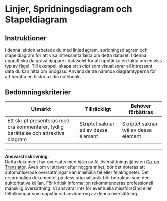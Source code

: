 <!--
CO_OP_TRANSLATOR_METADATA:
{
  "original_hash": "0ea21b6513df5ade7419c6b7d65f10b1",
  "translation_date": "2025-08-26T23:09:06+00:00",
  "source_file": "3-Data-Visualization/R/09-visualization-quantities/assignment.md",
  "language_code": "sv"
}
-->
# Linjer, Spridningsdiagram och Stapeldiagram

## Instruktioner

I denna lektion arbetade du med linjediagram, spridningsdiagram och stapeldiagram för att visa intressanta fakta om detta dataset. I denna uppgift ska du gräva djupare i datasetet för att upptäcka en fakta om en viss typ av fågel. Till exempel, skapa ett skript som visualiserar all intressant data du kan hitta om Snögäss. Använd de tre nämnda diagramtyperna för att berätta en historia i din notebook.

## Bedömningskriterier

Utmärkt | Tillräckligt | Behöver förbättras
--- | --- | -- |
Ett skript presenteras med bra kommentarer, tydlig berättelse och attraktiva diagram | Skriptet saknar ett av dessa element | Skriptet saknar två av dessa element

---

**Ansvarsfriskrivning**:  
Detta dokument har översatts med hjälp av AI-översättningstjänsten [Co-op Translator](https://github.com/Azure/co-op-translator). Även om vi strävar efter noggrannhet, bör det noteras att automatiserade översättningar kan innehålla fel eller felaktigheter. Det ursprungliga dokumentet på dess originalspråk bör betraktas som den auktoritativa källan. För kritisk information rekommenderas professionell mänsklig översättning. Vi ansvarar inte för eventuella missförstånd eller feltolkningar som uppstår vid användning av denna översättning.